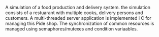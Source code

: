 A simulation of a food production and delivery system. the simulation consists of a restuarant with multiple cooks, delivery persons and customers. 
A multi-threaded server application is implemented i C for managing this Pide shop. The synchronization of common resources is managed using semaphores/mutexes and condition variaables.
